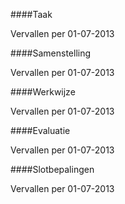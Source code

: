 <meta http-equiv='Content-Type' content='text/html; charset=utf-8' />


####Taak 

Vervallen per 01-07-2013 

####Samenstelling 

Vervallen per 01-07-2013 

####Werkwijze 

Vervallen per 01-07-2013 

####Evaluatie 

Vervallen per 01-07-2013 

####Slotbepalingen 

Vervallen per 01-07-2013 

